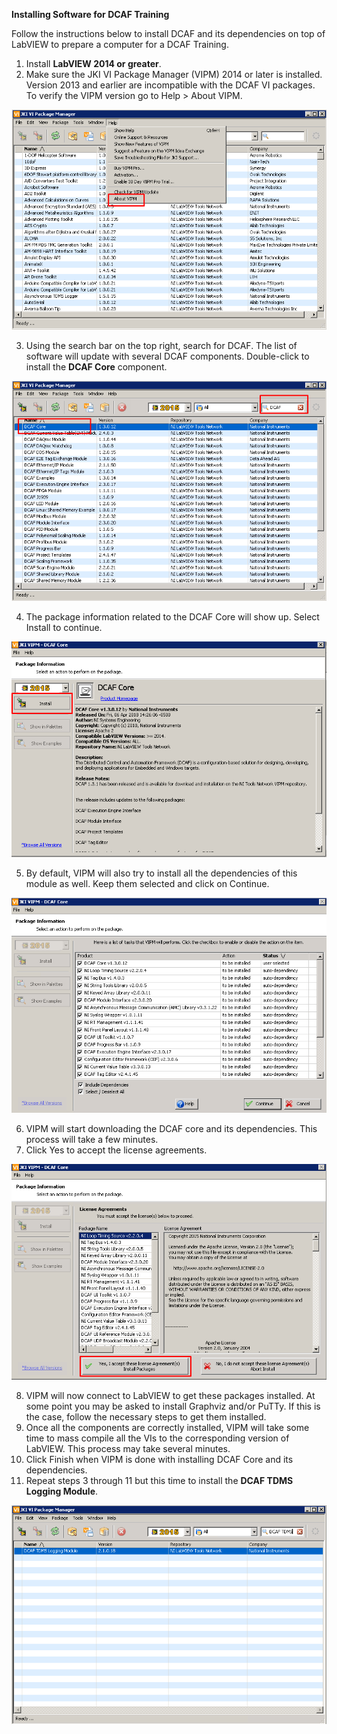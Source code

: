 **Installing Software for DCAF Training**

Follow the instructions below to install DCAF and its dependencies on top of LabVIEW to prepare a computer for a DCAF Training.

1. Install **LabVIEW 2014 or greater**. 
2. Make sure the JKI VI Package Manager (VIPM) 2014 or later is installed. Version 2013 and earlier are incompatible with the DCAF VI packages. To verify the VIPM version go to Help > About VIPM.

![VIPM version.png](Pictures/VIPMversion.png)

3. Using the search bar on the top right, search for DCAF. The list of software will update with several DCAF components. Double-click to install the **DCAF Core** component. 

![DCAF Core.png](Pictures/DCAFCore.png)

4. The package information related to the DCAF Core will show up. Select Install to continue. 

![Install DCAF Core.png](Pictures/InstallDCAFCore.png)

5. By default, VIPM will also try to install all the dependencies of this module as well. Keep them selected and click on Continue.

![Dependencies Continue.png](Pictures/DependenciesContinue.png)

6. VIPM will start downloading the DCAF core and its dependencies. This process will take a few minutes. 
7. Click Yes to accept the license agreements.

![Yes License.png](Pictures/YesLicense.png)

8. VIPM will now connect to LabVIEW to get these packages installed. At some point you may be asked to install Graphviz and/or PuTTy. If this is the case, follow the necessary steps to get them installed. 
10. Once all the components are correctly installed, VIPM will take some time to mass compile all the VIs to the corresponding version of LabVIEW. This process may take several minutes. 
11. Click Finish when VIPM is done with installing DCAF Core and its dependencies.
12. Repeat steps 3 through 11 but this time to install the **DCAF TDMS Logging Module**.

![DCAF TDMS.png](Pictures/DCAF_TDMS.png)
